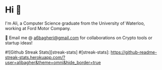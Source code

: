 # Hi 👋

I'm Ali, a Computer Science graduate from the University of Waterloo, working at Ford Motor Company.

👯 Email me @ a6bagheri@gmail.com for collaborations on Crypto tools or startup ideas!

#![Github Streak Stats][streak-stats]
#[streak-stats]: https://github-readme-streak-stats.herokuapp.com/?user=alibagher&theme=omni&hide_border=true
